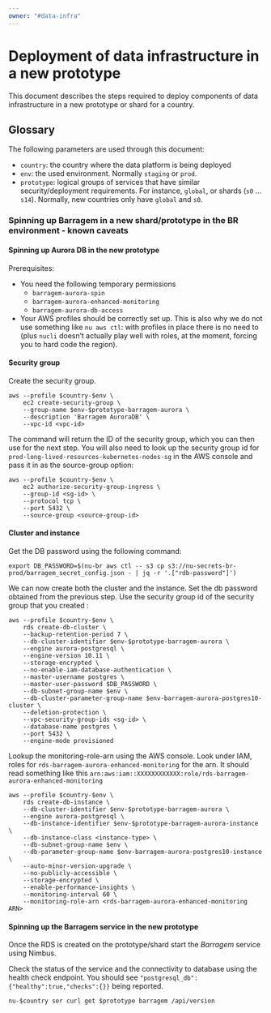 ```yaml
---
owner: "#data-infra"
---
```


# Deployment of data infrastructure in a new prototype

This document describes the steps required to deploy components of
data infrastructure in a new prototype or shard for a country.

## Glossary

The following parameters are used through this document:
  * `country`: the country where the data platform is being deployed
  * `env`: the used environment. Normally `staging` or `prod`.
  * `prototype`: logical groups of services that have similar security/deployment requirements. For instance, `global`, or shards (`s0` ... `s14`). Normally, new countries only have `global` and `s0`.


### Spinning up Barragem in a new shard/prototype in the BR environment - known caveats
 
#### Spinning up Aurora DB in the new prototype

Prerequisites:
  * You need the following temporary permissions
      * `barragem-aurora-spin`
      * `barragem-aurora-enhanced-monitoring`
      * `barragem-aurora-db-access`
  * Your AWS profiles should be correctly set up. This is also why we
    do not use something like `nu aws ctl`: with profiles in place
    there is no need to (plus `nucli` doesn’t actually play well with
    roles, at the moment, forcing you to hard code the region).

#### Security group

Create the security group.
```shell
aws --profile $country-$env \
    ec2 create-security-group \
    --group-name $env-$prototype-barragem-aurora \
    --description 'Barragem AuroraDB' \
    --vpc-id <vpc-id>
```

The command will return the ID of the security group, which you can
then use for the next step. You will also need to look up the security group id for
`prod-long-lived-resources-kubernetes-nodes-sg` in the AWS console and pass it in as the source-group option:

```shell
aws --profile $country-$env \
    ec2 authorize-security-group-ingress \
    --group-id <sg-id> \
    --protocol tcp \
    --port 5432 \
    --source-group <source-group-id>
```
#### Cluster and instance

Get the DB password using the following command:

```shell
export DB_PASSWORD=$(nu-br aws ctl -- s3 cp s3://nu-secrets-br-prod/barragem_secret_config.json - | jq -r '.["rdb-password"]')
```
We can now create both the cluster and the instance. Set the db password obtained from the previous step. 
Use the security group id of the  security group that you created :

```shell
aws --profile $country-$env \
    rds create-db-cluster \
    --backup-retention-period 7 \
    --db-cluster-identifier $env-$prototype-barragem-aurora \
    --engine aurora-postgresql \
    --engine-version 10.11 \
    --storage-encrypted \
    --no-enable-iam-database-authentication \
    --master-username postgres \
    --master-user-password $DB_PASSWORD \
    --db-subnet-group-name $env \
    --db-cluster-parameter-group-name $env-barragem-aurora-postgres10-cluster \
    --deletion-protection \
    --vpc-security-group-ids <sg-id> \
    --database-name postgres \
    --port 5432 \
    --engine-mode provisioned
```

Lookup the monitoring-role-arn using the AWS console. Look under IAM, roles for 
`rds-barragem-aurora-enhanced-monitoring` for the arn. It should read something like this
`arn:aws:iam::XXXXXXXXXXXX:role/rds-barragem-aurora-enhanced-monitoring`

```shell
aws --profile $country-$env \
    rds create-db-instance \
    --db-cluster-identifier $env-$prototype-barragem-aurora \
    --engine aurora-postgresql \
    --db-instance-identifier $env-$prototype-barragem-aurora-instance \
    --db-instance-class <instance-type> \
    --db-subnet-group-name $env \
    --db-parameter-group-name $env-barragem-aurora-postgres10-instance \
    --auto-minor-version-upgrade \
    --no-publicly-accessible \
    --storage-encrypted \
    --enable-performance-insights \
    --monitoring-interval 60 \
    --monitoring-role-arn <rds-barragem-aurora-enhanced-monitoring ARN>
```

#### Spinning up the Barragem service in the new prototype

Once the RDS is created on the prototype/shard start the _Barragem_ service using Nimbus.

Check the status of the  service and the connectivity to database using the health check endpoint. You should see 
`"postgresql_db":{"healthy":true,"checks":{}}` being reported.

```shell
nu-$country ser curl get $prototype barragem /api/version
```
